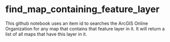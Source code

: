 # find_map_containing_feature_layer
This github notebook uses an item id to searches the ArcGIS Online Organization for any map that contains that feature layer in it. It will return a list of all maps that have this layer in it. 
